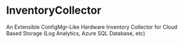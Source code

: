 # InventoryCollector
An Extensible ConfigMgr-Like Hardware Inventory Collector for Cloud Based Storage (Log Analytics, Azure SQL Database, etc)
